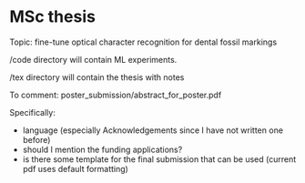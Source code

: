 # MSc thesis

Topic: fine-tune optical character recognition for dental fossil markings

/code directory will contain ML experiments.

/tex directory will contain the thesis with notes

To comment: poster_submission/abstract_for_poster.pdf

Specifically:
- language (especially Acknowledgements since I have not written one before)
- should I mention the funding applications?
- is there some template for the final submission that can be used (current pdf uses default formatting)